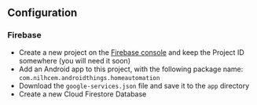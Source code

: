 ## Configuration

### Firebase

* Create a new project on the [Firebase console](https://console.firebase.google.com) and keep the Project ID somewhere (you will need it soon)
* Add an Android app to this project, with the following package name: `com.nilhcem.androidthings.homeautomation`
* Download the `google-services.json` file and save it to the `app` directory
* Create a new Cloud Firestore Database
